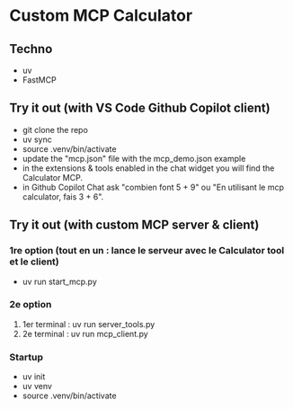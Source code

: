 # Custom MCP Calculator

## Techno

- uv
- FastMCP

## Try it out (with VS Code Github Copilot client)
- git clone the repo
- uv sync
- source .venv/bin/activate
- update the "mcp.json" file with the mcp_demo.json example
- in the extensions & tools enabled in the chat widget you will find the Calculator MCP.
- in Github Copilot Chat ask "combien font 5 + 9" ou "En utilisant le mcp calculator, fais 3 + 6".

## Try it out (with custom MCP server & client)

### 1re option (tout en un : lance le serveur avec le Calculator tool et le client)
- uv run start_mcp.py


### 2e option
1) 1er terminal : uv run server_tools.py
2) 2e terminal : uv run mcp_client.py



### Startup
- uv init
- uv venv
- source .venv/bin/activate